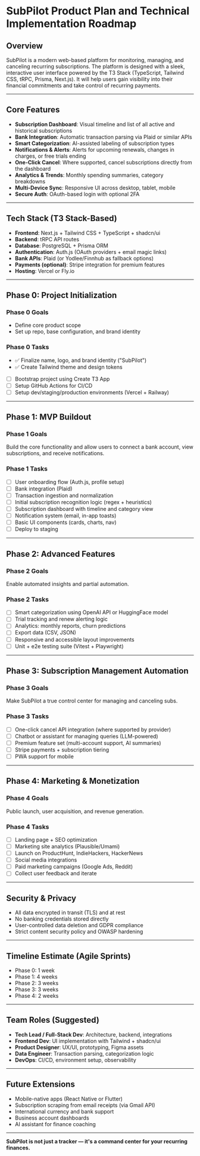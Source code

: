 # SubPilot Product Plan and Technical Implementation Roadmap

## Overview

SubPilot is a modern web-based platform for monitoring, managing, and canceling recurring subscriptions. The platform is designed with a sleek, interactive user interface powered by the T3 Stack (TypeScript, Tailwind CSS, tRPC, Prisma, Next.js). It will help users gain visibility into their financial commitments and take control of recurring payments.

---

## Core Features

- **Subscription Dashboard**: Visual timeline and list of all active and historical subscriptions
- **Bank Integration**: Automatic transaction parsing via Plaid or similar APIs
- **Smart Categorization**: AI-assisted labeling of subscription types
- **Notifications & Alerts**: Alerts for upcoming renewals, changes in charges, or free trials ending
- **One-Click Cancel**: Where supported, cancel subscriptions directly from the dashboard
- **Analytics & Trends**: Monthly spending summaries, category breakdowns
- **Multi-Device Sync**: Responsive UI across desktop, tablet, mobile
- **Secure Auth**: OAuth-based login with optional 2FA

---

## Tech Stack (T3 Stack-Based)

- **Frontend**: Next.js + Tailwind CSS + TypeScript + shadcn/ui
- **Backend**: tRPC API routes
- **Database**: PostgreSQL + Prisma ORM
- **Authentication**: Auth.js (OAuth providers + email magic links)
- **Bank APIs**: Plaid (or Yodlee/Finnhub as fallback options)
- **Payments (optional)**: Stripe integration for premium features
- **Hosting**: Vercel or Fly.io

---

## Phase 0: Project Initialization

### Phase 0 Goals

- Define core product scope
- Set up repo, base configuration, and brand identity

### Phase 0 Tasks

- ✅ Finalize name, logo, and brand identity ("SubPilot")
- ✅ Create Tailwind theme and design tokens
- [ ] Bootstrap project using Create T3 App
- [ ] Setup GitHub Actions for CI/CD
- [ ] Setup dev/staging/production environments (Vercel + Railway)

---

## Phase 1: MVP Buildout

### Phase 1 Goals

Build the core functionality and allow users to connect a bank account, view subscriptions, and receive notifications.

### Phase 1 Tasks

- [ ] User onboarding flow (Auth.js, profile setup)
- [ ] Bank integration (Plaid)
- [ ] Transaction ingestion and normalization
- [ ] Initial subscription recognition logic (regex + heuristics)
- [ ] Subscription dashboard with timeline and category view
- [ ] Notification system (email, in-app toasts)
- [ ] Basic UI components (cards, charts, nav)
- [ ] Deploy to staging

---

## Phase 2: Advanced Features

### Phase 2 Goals

Enable automated insights and partial automation.

### Phase 2 Tasks

- [ ] Smart categorization using OpenAI API or HuggingFace model
- [ ] Trial tracking and renew alerting logic
- [ ] Analytics: monthly reports, churn predictions
- [ ] Export data (CSV, JSON)
- [ ] Responsive and accessible layout improvements
- [ ] Unit + e2e testing suite (Vitest + Playwright)

---

## Phase 3: Subscription Management Automation

### Phase 3 Goals

Make SubPilot a true control center for managing and canceling subs.

### Phase 3 Tasks

- [ ] One-click cancel API integration (where supported by provider)
- [ ] Chatbot or assistant for managing queries (LLM-powered)
- [ ] Premium feature set (multi-account support, AI summaries)
- [ ] Stripe payments + subscription tiering
- [ ] PWA support for mobile

---

## Phase 4: Marketing & Monetization

### Phase 4 Goals

Public launch, user acquisition, and revenue generation.

### Phase 4 Tasks

- [ ] Landing page + SEO optimization
- [ ] Marketing site analytics (Plausible/Umami)
- [ ] Launch on ProductHunt, IndieHackers, HackerNews
- [ ] Social media integrations
- [ ] Paid marketing campaigns (Google Ads, Reddit)
- [ ] Collect user feedback and iterate

---

## Security & Privacy

- All data encrypted in transit (TLS) and at rest
- No banking credentials stored directly
- User-controlled data deletion and GDPR compliance
- Strict content security policy and OWASP hardening

---

## Timeline Estimate (Agile Sprints)

- Phase 0: 1 week
- Phase 1: 4 weeks
- Phase 2: 3 weeks
- Phase 3: 3 weeks
- Phase 4: 2 weeks

---

## Team Roles (Suggested)

- **Tech Lead / Full-Stack Dev**: Architecture, backend, integrations
- **Frontend Dev**: UI implementation with Tailwind + shadcn/ui
- **Product Designer**: UX/UI, prototyping, Figma assets
- **Data Engineer**: Transaction parsing, categorization logic
- **DevOps**: CI/CD, environment setup, observability

---

## Future Extensions

- Mobile-native apps (React Native or Flutter)
- Subscription scraping from email receipts (via Gmail API)
- International currency and bank support
- Business account dashboards
- AI assistant for finance coaching

---

**SubPilot is not just a tracker — it's a command center for your recurring finances.**
